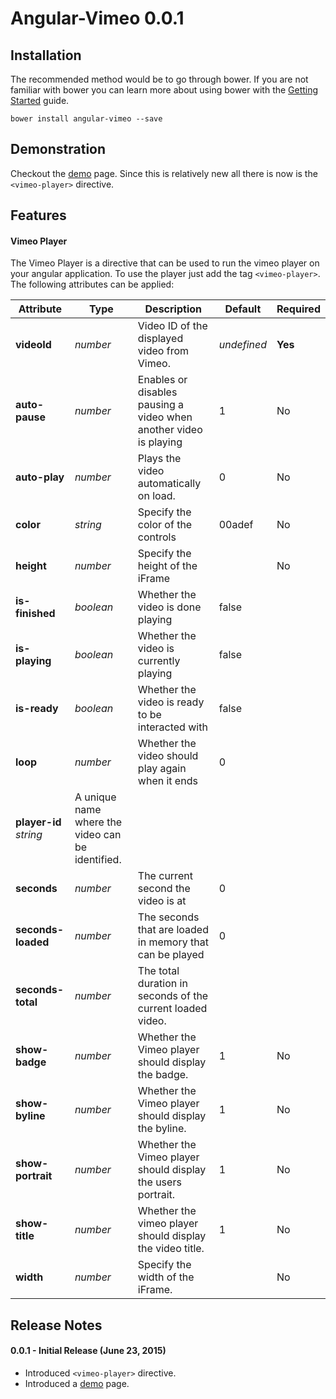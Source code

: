# Angular-Vimeo 0.0.1

## Installation
The recommended method would be to go through bower. If you are not familiar
with bower you can learn more about using bower with the
[Getting Started](http://bower.io/#getting-started) guide.

```
bower install angular-vimeo --save
```

## Demonstration
Checkout the [demo](http://armenkesablyan.github.io/angular-vimeo) page.
Since this is relatively new all there is now is the `<vimeo-player>` directive.


## Features
#### Vimeo Player
The Vimeo Player is a directive that can be used to run the vimeo player on your
angular application. To use the player just add the tag `<vimeo-player>`. The
following attributes can be applied:

| Attribute | Type | Description | Default | Required |
| --------- | ---- | ----------- | ------- | -------- |
| **videoId** | _number_ | Video ID of the displayed video from Vimeo. | *undefined* | **Yes** |
| **auto-pause** | _number_ | Enables or disables pausing a video when another video is playing | 1 | No |
| **auto-play** | _number_ | Plays the video automatically on load. | 0 | No |
| **color** | _string_ | Specify the color of the controls | 00adef | No |
| **height** | _number_ | Specify the height of the iFrame | | No |
| **is-finished** | _boolean_ | Whether the video is done playing | false
| **is-playing** | _boolean_ | Whether the video is currently playing | false
| **is-ready** | _boolean_ | Whether the video is ready to be interacted with | false
| **loop** | _number_ | Whether the video should play again when it ends | 0 |
| **player-id** _string_ | A unique name where the video can be identified.
| **seconds** | _number_ | The current second the video is at | 0 |
| **seconds-loaded** | _number_ | The seconds that are loaded in memory that can be played | 0
| **seconds-total** | _number_ | The total duration in seconds of the current loaded video. |
| **show-badge** | _number_ | Whether the Vimeo player should display the badge. | 1 | No |
| **show-byline** | _number_ | Whether the Vimeo player should display the byline. | 1 | No |
| **show-portrait** | _number_ | Whether the Vimeo player should display the users portrait. | 1 | No |
| **show-title** | _number_ | Whether the vimeo player should display the video title. | 1 | No |
| **width** | _number_ | Specify the width of the iFrame. |  | No |

## Release Notes
#### 0.0.1 - Initial Release (June 23, 2015)
* Introduced `<vimeo-player>` directive.
* Introduced a [demo](http://armenkesablyan.github.io/angular-vimeo) page.
